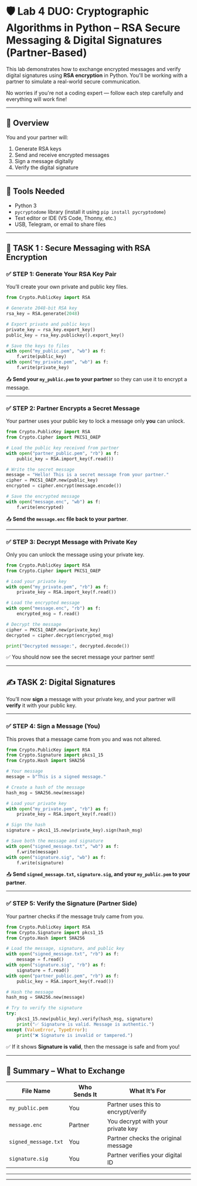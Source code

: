 # 🛡️ Lab 4 DUO: Cryptographic Algorithms in Python – RSA Secure Messaging & Digital Signatures (Partner-Based)

This lab demonstrates how to exchange encrypted messages and verify digital signatures using **RSA encryption** in Python. You'll be working with a partner to simulate a real-world secure communication.

No worries if you're not a coding expert — follow each step carefully and everything will work fine!

---

## 👥 Overview

You and your partner will:

1. Generate RSA keys
2. Send and receive encrypted messages
3. Sign a message digitally
4. Verify the digital signature

---

## 🔧 Tools Needed

- Python 3
- `pycryptodome` library (install it using `pip install pycryptodome`)
- Text editor or IDE (VS Code, Thonny, etc.)
- USB, Telegram, or email to share files

---

## 🔐 TASK 1 : Secure Messaging with RSA Encryption

### ✅ STEP 1: Generate Your RSA Key Pair

You’ll create your own private and public key files.

```python
from Crypto.PublicKey import RSA

# Generate 2048-bit RSA key
rsa_key = RSA.generate(2048)

# Export private and public keys
private_key = rsa_key.export_key()
public_key = rsa_key.publickey().export_key()

# Save the keys to files
with open("my_public.pem", "wb") as f:
    f.write(public_key)
with open("my_private.pem", "wb") as f:
    f.write(private_key)
````

📤 **Send your `my_public.pem` to your partner** so they can use it to encrypt a message.

---

### ✅ STEP 2: Partner Encrypts a Secret Message

Your partner uses your public key to lock a message only **you** can unlock.

```python
from Crypto.PublicKey import RSA
from Crypto.Cipher import PKCS1_OAEP

# Load the public key received from partner
with open("partner_public.pem", "rb") as f:
    public_key = RSA.import_key(f.read())

# Write the secret message
message = "Hello! This is a secret message from your partner."
cipher = PKCS1_OAEP.new(public_key)
encrypted = cipher.encrypt(message.encode())

# Save the encrypted message
with open("message.enc", "wb") as f:
    f.write(encrypted)
```

📤 **Send the `message.enc` file back to your partner**.

---

### ✅ STEP 3: Decrypt Message with Private Key

Only you can unlock the message using your private key.

```python
from Crypto.PublicKey import RSA
from Crypto.Cipher import PKCS1_OAEP

# Load your private key
with open("my_private.pem", "rb") as f:
    private_key = RSA.import_key(f.read())

# Load the encrypted message
with open("message.enc", "rb") as f:
    encrypted_msg = f.read()

# Decrypt the message
cipher = PKCS1_OAEP.new(private_key)
decrypted = cipher.decrypt(encrypted_msg)

print("Decrypted message:", decrypted.decode())
```

✅ You should now see the secret message your partner sent!

---

## ✍️ TASK 2: Digital Signatures

You’ll now **sign** a message with your private key, and your partner will **verify** it with your public key.

---

### ✅ STEP 4: Sign a Message (You)

This proves that a message came from you and was not altered.

```python
from Crypto.PublicKey import RSA
from Crypto.Signature import pkcs1_15
from Crypto.Hash import SHA256

# Your message
message = b"This is a signed message."

# Create a hash of the message
hash_msg = SHA256.new(message)

# Load your private key
with open("my_private.pem", "rb") as f:
    private_key = RSA.import_key(f.read())

# Sign the hash
signature = pkcs1_15.new(private_key).sign(hash_msg)

# Save both the message and signature
with open("signed_message.txt", "wb") as f:
    f.write(message)
with open("signature.sig", "wb") as f:
    f.write(signature)
```

📤 **Send `signed_message.txt`, `signature.sig`, and your `my_public.pem` to your partner**.

---

### ✅ STEP 5: Verify the Signature (Partner Side)

Your partner checks if the message truly came from you.

```python
from Crypto.PublicKey import RSA
from Crypto.Signature import pkcs1_15
from Crypto.Hash import SHA256

# Load the message, signature, and public key
with open("signed_message.txt", "rb") as f:
    message = f.read()
with open("signature.sig", "rb") as f:
    signature = f.read()
with open("partner_public.pem", "rb") as f:
    public_key = RSA.import_key(f.read())

# Hash the message
hash_msg = SHA256.new(message)

# Try to verify the signature
try:
    pkcs1_15.new(public_key).verify(hash_msg, signature)
    print("✅ Signature is valid. Message is authentic.")
except (ValueError, TypeError):
    print("❌ Signature is invalid or tampered.")
```

✅ If it shows **Signature is valid**, then the message is safe and from you!

---

## 🔁 Summary – What to Exchange

| File Name            | Who Sends It | What It’s For                       |
| -------------------- | ------------ | ----------------------------------- |
| `my_public.pem`      | You          | Partner uses this to encrypt/verify |
| `message.enc`        | Partner      | You decrypt with your private key   |
| `signed_message.txt` | You          | Partner checks the original message |
| `signature.sig`      | You          | Partner verifies your digital ID    |

---
---
